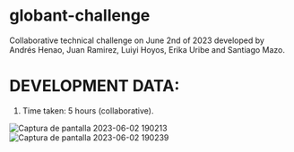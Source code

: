 # globant-challenge
Collaborative technical challenge on June 2nd of 2023 developed by Andrés Henao, Juan Ramirez, Luiyi Hoyos, Erika Uribe and Santiago Mazo.

# DEVELOPMENT DATA:
1. Time taken: 5 hours (collaborative).

![Captura de pantalla 2023-06-02 190213](https://github.com/andresha20/globant-challenge/assets/80694673/b08013cb-b08f-4385-b482-9e8f8001c46c)
![Captura de pantalla 2023-06-02 190239](https://github.com/andresha20/globant-challenge/assets/80694673/6fe673c7-248a-4e4a-b1ab-0ff124ee602c)
